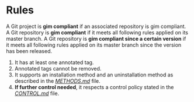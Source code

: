 # Rules

A Git project is **gim compliant** if an associated repository is gim compliant. A Git repository is **gim compliant** if it meets all following rules applied on its master branch. A Git repository is **gim compliant since a certain version** if it meets all following rules applied on its master branch since the version has been released.

1. It has at least one annotated tag.
2. Annotated tags cannot be removed.
3. It supports an installation method and an uninstallation method as described in the [*METHODS.md*](METHODS.md) file.
4. **If further control needed**, it respects a control policy stated in the [*CONTROL.md*](CONTROL.md) file.
